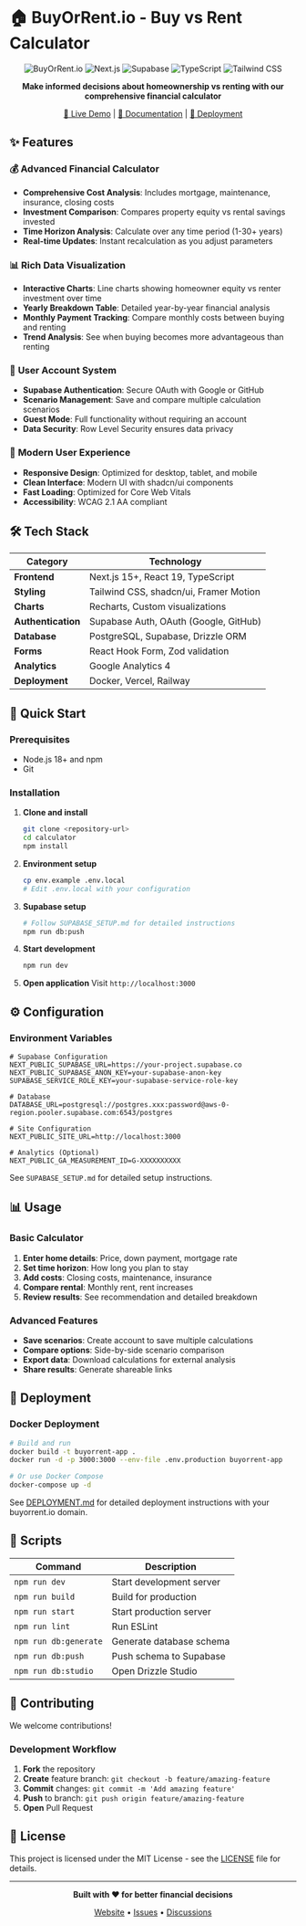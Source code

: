 # 🏠 BuyOrRent.io - Buy vs Rent Calculator

<div align="center">

![BuyOrRent.io](https://img.shields.io/badge/BuyOrRent.io-Calculator-blue?style=for-the-badge)
![Next.js](https://img.shields.io/badge/Next.js-15+-black?style=for-the-badge&logo=next.js)
![Supabase](https://img.shields.io/badge/Supabase-Auth-green?style=for-the-badge&logo=supabase)
![TypeScript](https://img.shields.io/badge/TypeScript-blue?style=for-the-badge&logo=typescript)
![Tailwind CSS](https://img.shields.io/badge/Tailwind-CSS-blue?style=for-the-badge&logo=tailwindcss)

**Make informed decisions about homeownership vs renting with our comprehensive financial calculator**

[🚀 Live Demo](https://buyorrent.io) | [📖 Documentation](#features) | [🐳 Deployment](#deployment)

</div>

## ✨ Features

### 💰 **Advanced Financial Calculator**
- **Comprehensive Cost Analysis**: Includes mortgage, maintenance, insurance, closing costs
- **Investment Comparison**: Compares property equity vs rental savings invested
- **Time Horizon Analysis**: Calculate over any time period (1-30+ years)
- **Real-time Updates**: Instant recalculation as you adjust parameters

### 📊 **Rich Data Visualization**
- **Interactive Charts**: Line charts showing homeowner equity vs renter investment over time
- **Yearly Breakdown Table**: Detailed year-by-year financial analysis
- **Monthly Payment Tracking**: Compare monthly costs between buying and renting
- **Trend Analysis**: See when buying becomes more advantageous than renting

### 👤 **User Account System**
- **Supabase Authentication**: Secure OAuth with Google or GitHub
- **Scenario Management**: Save and compare multiple calculation scenarios
- **Guest Mode**: Full functionality without requiring an account
- **Data Security**: Row Level Security ensures data privacy

### 📱 **Modern User Experience**
- **Responsive Design**: Optimized for desktop, tablet, and mobile
- **Clean Interface**: Modern UI with shadcn/ui components
- **Fast Loading**: Optimized for Core Web Vitals
- **Accessibility**: WCAG 2.1 AA compliant

## 🛠 Tech Stack

| Category | Technology |
|----------|------------|
| **Frontend** | Next.js 15+, React 19, TypeScript |
| **Styling** | Tailwind CSS, shadcn/ui, Framer Motion |
| **Charts** | Recharts, Custom visualizations |
| **Authentication** | Supabase Auth, OAuth (Google, GitHub) |
| **Database** | PostgreSQL, Supabase, Drizzle ORM |
| **Forms** | React Hook Form, Zod validation |
| **Analytics** | Google Analytics 4 |
| **Deployment** | Docker, Vercel, Railway |

## 🚀 Quick Start

### Prerequisites
- Node.js 18+ and npm
- Git

### Installation

1. **Clone and install**
   ```bash
   git clone <repository-url>
   cd calculator
   npm install
   ```

2. **Environment setup**
   ```bash
   cp env.example .env.local
   # Edit .env.local with your configuration
   ```

3. **Supabase setup**
   ```bash
   # Follow SUPABASE_SETUP.md for detailed instructions
   npm run db:push
   ```

4. **Start development**
   ```bash
   npm run dev
   ```

5. **Open application**
   Visit `http://localhost:3000`

## ⚙️ Configuration

### Environment Variables

```env
# Supabase Configuration
NEXT_PUBLIC_SUPABASE_URL=https://your-project.supabase.co
NEXT_PUBLIC_SUPABASE_ANON_KEY=your-supabase-anon-key
SUPABASE_SERVICE_ROLE_KEY=your-supabase-service-role-key

# Database
DATABASE_URL=postgresql://postgres.xxx:password@aws-0-region.pooler.supabase.com:6543/postgres

# Site Configuration
NEXT_PUBLIC_SITE_URL=http://localhost:3000

# Analytics (Optional)
NEXT_PUBLIC_GA_MEASUREMENT_ID=G-XXXXXXXXXX
```

See `SUPABASE_SETUP.md` for detailed setup instructions.

## 📊 Usage

### Basic Calculator
1. **Enter home details**: Price, down payment, mortgage rate
2. **Set time horizon**: How long you plan to stay
3. **Add costs**: Closing costs, maintenance, insurance
4. **Compare rental**: Monthly rent, rent increases
5. **Review results**: See recommendation and detailed breakdown

### Advanced Features
- **Save scenarios**: Create account to save multiple calculations
- **Compare options**: Side-by-side scenario comparison
- **Export data**: Download calculations for external analysis
- **Share results**: Generate shareable links

## 🐳 Deployment

### Docker Deployment

```bash
# Build and run
docker build -t buyorrent-app .
docker run -d -p 3000:3000 --env-file .env.production buyorrent-app

# Or use Docker Compose
docker-compose up -d
```

See [DEPLOYMENT.md](./DEPLOYMENT.md) for detailed deployment instructions with your buyorrent.io domain.

## 📄 Scripts

| Command | Description |
|---------|-------------|
| `npm run dev` | Start development server |
| `npm run build` | Build for production |
| `npm run start` | Start production server |
| `npm run lint` | Run ESLint |
| `npm run db:generate` | Generate database schema |
| `npm run db:push` | Push schema to Supabase |
| `npm run db:studio` | Open Drizzle Studio |

## 🤝 Contributing

We welcome contributions! 

### Development Workflow

1. **Fork** the repository
2. **Create** feature branch: `git checkout -b feature/amazing-feature`
3. **Commit** changes: `git commit -m 'Add amazing feature'`
4. **Push** to branch: `git push origin feature/amazing-feature`
5. **Open** Pull Request

## 📄 License

This project is licensed under the MIT License - see the [LICENSE](LICENSE) file for details.

---

<div align="center">

**Built with ❤️ for better financial decisions**

[Website](https://buyorrent.io) • [Issues](issues) • [Discussions](discussions)

</div>